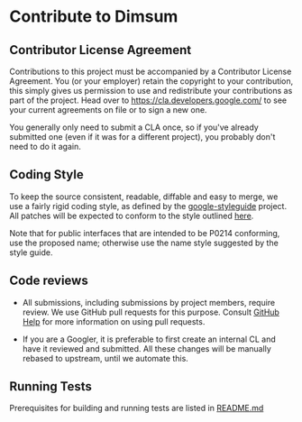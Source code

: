# Contribute to Dimsum
## Contributor License Agreement

Contributions to this project must be accompanied by a Contributor License
Agreement. You (or your employer) retain the copyright to your contribution,
this simply gives us permission to use and redistribute your contributions as
part of the project. Head over to <https://cla.developers.google.com/> to see
your current agreements on file or to sign a new one.

You generally only need to submit a CLA once, so if you've already submitted one
(even if it was for a different project), you probably don't need to do it
again.

## Coding Style

To keep the source consistent, readable, diffable and easy to merge, we use a
fairly rigid coding style, as defined by the
[google-styleguide](https://github.com/google/styleguide) project. All patches
will be expected to conform to the style outlined
[here](https://google.github.io/styleguide/cppguide.html).

Note that for public interfaces that are intended to be P0214 conforming, use
the proposed name; otherwise use the name style suggested by the style guide.

## Code reviews

* All submissions, including submissions by project members, require review.
We use GitHub pull requests for this purpose. Consult
[GitHub Help](https://help.github.com/articles/about-pull-requests/) for
more information on using pull requests.

* If you are a Googler, it is preferable to first create an internal CL and
have it reviewed and submitted. All these changes will be manually rebased
to upstream, until we automate this.

## Running Tests

Prerequisites for building and running tests are listed in
[README.md](README.md)
